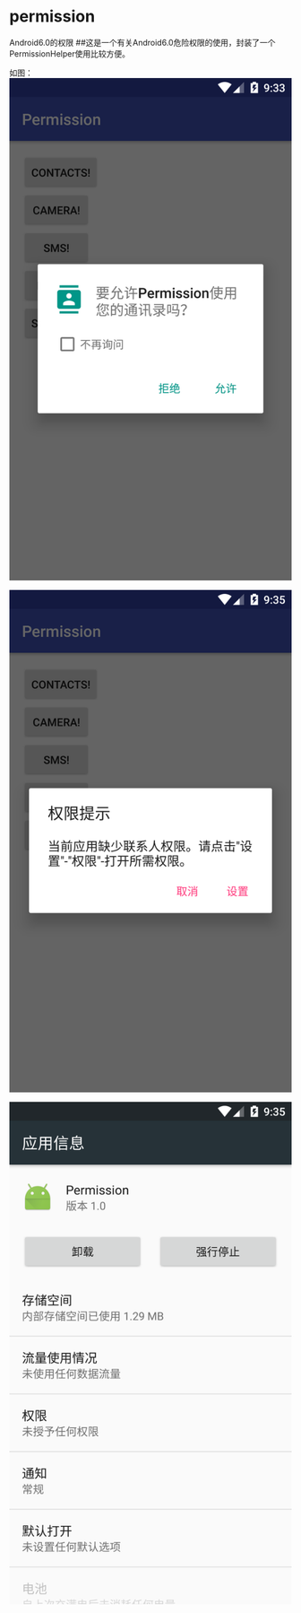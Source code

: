 # permission
Android6.0的权限
##这是一个有关Android6.0危险权限的使用，封装了一个PermissionHelper使用比较方便。

如图：
![申请权限](https://github.com/chenqunming/permission/blob/master/picture/pic1.png)

![提示权限](https://github.com/chenqunming/permission/blob/master/picture/pic2.png)

![应用设置](https://github.com/chenqunming/permission/blob/master/picture/pic3.png)
